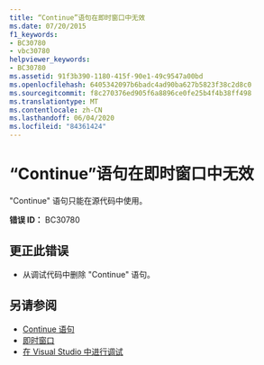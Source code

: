 ```yaml
---
title: “Continue”语句在即时窗口中无效
ms.date: 07/20/2015
f1_keywords:
- BC30780
- vbc30780
helpviewer_keywords:
- BC30780
ms.assetid: 91f3b390-1180-415f-90e1-49c9547a00bd
ms.openlocfilehash: 6405342097b6badc4ad90ba627b5823f38c2d8c0
ms.sourcegitcommit: f8c270376ed905f6a8896ce0fe25b4f4b38ff498
ms.translationtype: MT
ms.contentlocale: zh-CN
ms.lasthandoff: 06/04/2020
ms.locfileid: "84361424"
---
```

# <a name="continue-statements-are-not-valid-in-the-immediate-window"></a>“Continue”语句在即时窗口中无效
"Continue" 语句只能在源代码中使用。  
  
 **错误 ID：** BC30780  
  
## <a name="to-correct-this-error"></a>更正此错误  
  
- 从调试代码中删除 "Continue" 语句。  
  
## <a name="see-also"></a>另请参阅

- [Continue 语句](../language-reference/statements/continue-statement.md)
- [即时窗口](/visualstudio/ide/reference/immediate-window)
- [在 Visual Studio 中进行调试](/visualstudio/debugger/debugger-feature-tour)
